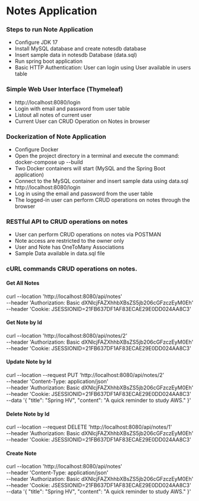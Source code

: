 # Notes Application
### Steps to run Note Application
- Configure JDK 17
- Install MySQL database and create notesdb database
- Insert sample data in notesdb Database (data.sql)
- Run spring boot application
- Basic HTTP Authentication: User can login using User available in users table
  
### Simple Web User Interface (Thymeleaf)
- http://localhost:8080/login
- Login with email and password from user table
- Listout all notes of current user
- Current User can CRUD Operation on Notes in browser

### Dockerization of Note Application
- Configure Docker
- Open the project directory in a terminal and execute the command:
     docker-compose up --build
- Two Docker containers will start (MySQL and the Spring Boot application)
- Connect to the MySQL container and insert sample data using data.sql
- http://localhost:8080/login
- Log in using the email and password from the user table
- The logged-in user can perform CRUD operations on notes through the browser
  
### RESTful API to CRUD operations on notes
- User can perform CRUD operations on notes via POSTMAN
- Note access are restricted to the owner only
- User and Note has OneToMany Associations
- Sample Data available in data.sql file
  
### cURL commands CRUD operations on notes.
#### Get All Notes
curl --location 'http://localhost:8080/api/notes' \
--header 'Authorization: Basic dXNlcjFAZXhhbXBsZS5jb206cGFzczEyM0Eh' \
--header 'Cookie: JSESSIONID=21FB637DF1AF83ECAE29E0DD024AA8C3'

#### Get Note by Id
curl --location 'http://localhost:8080/api/notes/2' \
--header 'Authorization: Basic dXNlcjFAZXhhbXBsZS5jb206cGFzczEyM0Eh' \
--header 'Cookie: JSESSIONID=21FB637DF1AF83ECAE29E0DD024AA8C3'

#### Update Note by Id
curl --location --request PUT 'http://localhost:8080/api/notes/2' \
--header 'Content-Type: application/json' \
--header 'Authorization: Basic dXNlcjFAZXhhbXBsZS5jb206cGFzczEyM0Eh' \
--header 'Cookie: JSESSIONID=21FB637DF1AF83ECAE29E0DD024AA8C3' \
--data '{
    "title": "Spring HV",
    "content": "A quick reminder to study AWS."
}'

#### Delete Note by Id
curl --location --request DELETE 'http://localhost:8080/api/notes/1' \
--header 'Authorization: Basic dXNlcjFAZXhhbXBsZS5jb206cGFzczEyM0Eh' \
--header 'Cookie: JSESSIONID=21FB637DF1AF83ECAE29E0DD024AA8C3'

#### Create Note
curl --location 'http://localhost:8080/api/notes' \
--header 'Content-Type: application/json' \
--header 'Authorization: Basic dXNlcjFAZXhhbXBsZS5jb206cGFzczEyM0Eh' \
--header 'Cookie: JSESSIONID=21FB637DF1AF83ECAE29E0DD024AA8C3' \
--data '{
    "title": "Spring HV",
    "content": "A quick reminder to study AWS."
}'
